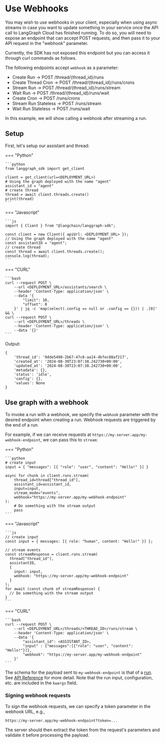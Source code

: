 # Use Webhooks

You may wish to use webhooks in your client, especially when using async streams in case you want to update something in your service once the API call to LangGraph Cloud has finished running. To do so, you will need to expose an endpoint that can accept POST requests, and then pass it to your API request in the "webhook" parameter.

Currently, the SDK has not exposed this endpoint but you can access it through curl commands as follows.

The following endpoints accept `webhook` as a parameter: 

- Create Run -> POST /thread/{thread_id}/runs
- Create Thread Cron -> POST /thread/{thread_id}/runs/crons
- Stream Run -> POST /thread/{thread_id}/runs/stream
- Wait Run -> POST /thread/{thread_id}/runs/wait
- Create Cron -> POST /runs/crons
- Stream Run Stateless -> POST /runs/stream
- Wait Run Stateless -> POST /runs/wait

In this example, we will show calling a webhook after streaming a run. 

## Setup

First, let's setup our assistant and thread:

=== "Python"

    ```python
    from langgraph_sdk import get_client

    client = get_client(url=<DEPLOYMENT_URL>)
    # Using the graph deployed with the name "agent"
    assistant_id = "agent"
    # create thread
    thread = await client.threads.create()
    print(thread)
    ```

=== "Javascript"

    ```js
    import { Client } from "@langchain/langgraph-sdk";

    const client = new Client({ apiUrl: <DEPLOYMENT_URL> });
    // Using the graph deployed with the name "agent"
    const assistantID = "agent";
    // create thread
    const thread = await client.threads.create();
    console.log(thread);
    ```

=== "CURL"

    ```bash
    curl --request POST \
        --url <DEPLOYMENT_URL>/assistants/search \
        --header 'Content-Type: application/json' \
        --data '{
            "limit": 10,
            "offset": 0
        }' | jq -c 'map(select(.config == null or .config == {})) | .[0]' && \
    curl --request POST \
        --url <DEPLOYMENT_URL>/threads \
        --header 'Content-Type: application/json' \
        --data '{}'
    ```

Output:

    {
        'thread_id': '9dde5490-2b67-47c8-aa14-4bfec88af217', 
        'created_at': '2024-08-30T23:07:38.242730+00:00', 
        'updated_at': '2024-08-30T23:07:38.242730+00:00', 
        'metadata': {}, 
        'status': 'idle', 
        'config': {}, 
        'values': None
    }

## Use graph with a webhook

To invoke a run with a webhook, we specify the `webhook` parameter with the desired endpoint when creating a run. Webhook requests are triggered by the end of a run.

For example, if we can receive requests at `https://my-server.app/my-webhook-endpoint`, we can pass this to `stream`:

=== "Python"

    ```python
    # create input
    input = { "messages": [{ "role": "user", "content": "Hello!" }] }

    async for chunk in client.runs.stream(
        thread_id=thread["thread_id"],
        assistant_id=assistant_id,
        input=input,
        stream_mode="events",
        webhook="https://my-server.app/my-webhook-endpoint"
    ):
        # Do something with the stream output
        pass
    ```

=== "Javascript"

    ```js
    // create input
    const input = { messages: [{ role: "human", content: "Hello!" }] };

    // stream events
    const streamResponse = client.runs.stream(
      thread["thread_id"],
      assistantID,
      {
        input: input,
        webhook: "https://my-server.app/my-webhook-endpoint"
      }
    );
    for await (const chunk of streamResponse) {
      // Do something with the stream output
    }
    ```

=== "CURL"

    ```bash
    curl --request POST \
        --url <DEPLOYMENT_URL>/threads/<THREAD_ID>/runs/stream \
        --header 'Content-Type: application/json' \
        --data '{
            "assistant_id": <ASSISTANT_ID>,
            "input" : {"messages":[{"role": "user", "content": "Hello!"}]},
            "webhook": "https://my-server.app/my-webhook-endpoint"
        }'
    ```

The schema for the payload sent to `my-webhook-endpoint` is that of a [run](../../concepts/langgraph_server.md/#runs). See [API Reference](https://langchain-ai.github.io/langgraph/cloud/reference/api/api_ref.html#model/run) for more detail. Note that the run input, configuration, etc. are included in the `kwargs` field.

### Signing webhook requests

To sign the webhook requests, we can specify a token parameter in the webhook URL, e.g.,
```
https://my-server.app/my-webhook-endpoint?token=...
```

The server should then extract the token from the request's parameters and validate it before processing the payload.

